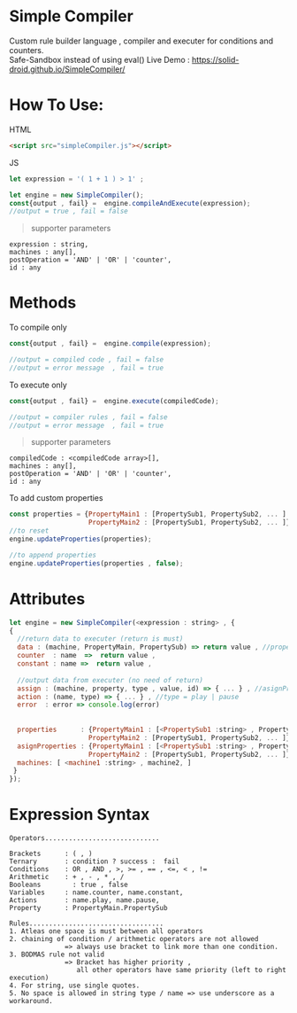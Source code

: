 # Simple Compiler
Custom rule builder language , compiler and executer for conditions and counters.  
Safe-Sandbox instead of using eval()
Live Demo : https://solid-droid.github.io/SimpleCompiler/  
  
# How To Use:  
  
HTML  
```html
<script src="simpleCompiler.js"></script> 
```  
JS  
```javascript
let expression = '( 1 + 1 ) > 1' ;

let engine = new SimpleCompiler();
const{output , fail} =  engine.compileAndExecute(expression);
//output = true , fail = false
```
> supporter parameters
```
expression : string, 
machines : any[], 
postOperation = 'AND' | 'OR' | 'counter',
id : any
```
# Methods  

To compile only
```javascript
const{output , fail} =  engine.compile(expression);

//output = compiled code , fail = false
//output = error message  , fail = true
```

To execute only 
```javascript
const{output , fail} =  engine.execute(compiledCode);

//output = compiler rules , fail = false
//output = error message  , fail = true
```
> supporter parameters
```
compiledCode : <compiledCode array>[], 
machines : any[], 
postOperation = 'AND' | 'OR' | 'counter',
id : any
```

To add custom properties
```javascript
const properties = {PropertyMain1 : [PropertySub1, PropertySub2, ... ] ,
                    PropertyMain2 : [PropertySub1, PropertySub2, ... ]};
//to reset 
engine.updateProperties(properties);

//to append properties 
engine.updateProperties(properties , false);

```

# Attributes

```javascript
let engine = new SimpleCompiler(<expression : string> , {
{
  //return data to executer (return is must)
  data : (machine, PropertyMain, PropertySub) => return value , //properties
  counter  : name  =>  return value , 
  constant : name =>  return value , 
  
  //output data from executer (no need of return)
  assign : (machine, property, type , value, id) => { ... } , //asignProperties
  action : (name, type) => { ... } , //type = play | pause
  error  : error => console.log(error)
  
  
  properties      : {PropertyMain1 : [<PropertySub1 :string> , PropertySub2, ... ] ,
                    PropertyMain2 : [PropertySub1, PropertySub2, ... ]}, 
  asignProperties : {PropertyMain1 : [<PropertySub1 :string> , PropertySub2, ... ] ,
                    PropertyMain2 : [PropertySub1, PropertySub2, ... ]}, 
  machines: [ <machine1 :string> , machine2, ]
 }
});
```

# Expression Syntax

```
Operators.............................

Brackets      : ( , )
Ternary       : condition ? success :  fail
Conditions    : OR , AND , >, >= , == , <=, < , !=
Arithmetic    : + , - , * , / 
Booleans	    : true , false 
Variables     : name.counter, name.constant, 
Actions       : name.play, name.pause,
Property      : PropertyMain.PropertySub

Rules..................................
1. Atleas one space is must between all operators
2. chaining of condition / arithmetic operators are not allowed 
              => always use bracket to link more than one condition.
3. BODMAS rule not valid 
              => Bracket has higher priority ,
                 all other operators have same priority (left to right execution)
4. For string, use single quotes.
5. No space is allowed in string type / name => use underscore as a workaround.

```
